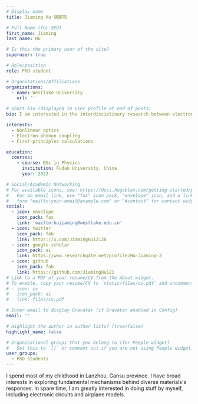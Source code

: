 ```yaml
---
# Display name
title: Jiaming Hu 胡家鸣

# Full Name (for SEO)
first_name: Jiaming
last_name: Hu

# Is this the primary user of the site?
superuser: true

# Role/position
role: PhD student

# Organizations/Affiliations
organizations:
  - name: Westlake University
    url: ''

# Short bio (displayed in user profile at end of posts)
bio: I am interested in the interdisciplinary research between electron-phonon coupling and nonlinear optical responses, on both theoretical and computational aspects.

interests:
  - Nonlinear optics
  - Electron-phonon coupling
  - First-principles calculations

education:
  courses:
    - course: BSc in Physics
      institution: Fudan University, China
      year: 2022

# Social/Academic Networking
# For available icons, see: https://docs.hugoblox.com/getting-started/page-builder/#icons
#   For an email link, use "fas" icon pack, "envelope" icon, and a link in the
#   form "mailto:your-email@example.com" or "#contact" for contact widget.
social:
  - icon: envelope
    icon_pack: fas
    link: 'mailto:hujiaming@westlake.edu.cn'
  - icon: twitter
    icon_pack: fab
    link: https://x.com/JiamingHu12138
  - icon: google-scholar
    icon_pack: ai
    link: https://www.researchgate.net/profile/Hu-Jiaming-2
  - icon: github
    icon_pack: fab
    link: https://github.com/JiamingHu121
# Link to a PDF of your resume/CV from the About widget.
# To enable, copy your resume/CV to `static/files/cv.pdf` and uncomment the lines below.
# - icon: cv
#   icon_pack: ai
#   link: files/cv.pdf

# Enter email to display Gravatar (if Gravatar enabled in Config)
email: ''

# Highlight the author in author lists? (true/false)
highlight_name: false

# Organizational groups that you belong to (for People widget)
#   Set this to `[]` or comment out if you are not using People widget.
user_groups:
  - PhD students
---
```


I spend most of my childhood in Lanzhou, Gansu province. I have broad interests in exploring fundamental mechanisms behind diverse materials's responses. In spare time, I am greatly interested in doing stuff by myself, including electronic circuits and airplane models. 
